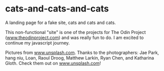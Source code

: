 # cats-and-cats-and-cats
A landing page for a fake site, cats and cats and cats.

This non-functional "site" is one of the projects for The Odin Project (www.theodinproject.com) and was really fun to do. I am excited to continue my javascript journey.

Pictures from www.unsplash.com. Thanks to the photographers: Jae Park, hang niu, Loan, Raoul Droog, Matthew Larkin, Ryan Chen, and Katharina Gloth. Check them out on www.unsplash.com!
